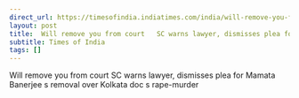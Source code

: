 ```yaml
---
direct_url: https://timesofindia.indiatimes.com/india/will-remove-you-from-court-sc-warns-lawyer-dismisses-plea-for-mamata-banerjees-removal-over-kolkata-docs-rape-murder/articleshow/113427943.cms
layout: post
title:  Will remove you from court   SC warns lawyer, dismisses plea for Mamata Banerjee s removal over Kolkata doc s rape-murder
subtitle: Times of India
tags: []
---
```


 Will remove you from court   SC warns lawyer, dismisses plea for Mamata Banerjee s removal over Kolkata doc s rape-murder
